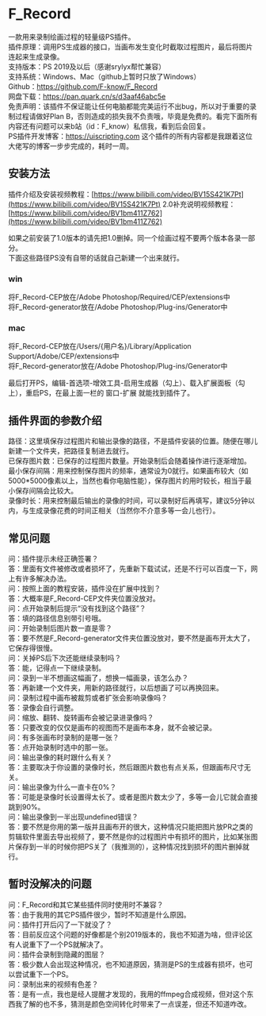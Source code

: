 # F_Record
一款用来录制绘画过程的轻量级PS插件。  
插件原理：调用PS生成器的接口，当画布发生变化时截取过程图片，最后将图片连起来生成录像。  
支持版本：PS 2019及以后（感谢srylyx帮忙兼容）  
支持系统：Windows、Mac（github上暂时只放了Windows）  
Github：https://github.com/F-know/F_Record  
网盘下载：https://pan.quark.cn/s/d3aaf46abc5e  
免责声明：该插件不保证能让任何电脑都能完美运行不出bug，所以对于重要的录制过程请做好Plan B，否则造成的损失我不负责哦，毕竟是免费的。看完下面所有内容还有问题可以来b站（id：F_know）私信我，看到后会回复。  
PS插件开发博客：https://uiscripting.com  这个插件的所有内容都是我跟着这位大佬写的博客一步步完成的，耗时一周。  

## 安装方法
插件介绍及安装视频教程：[https://www.bilibili.com/video/BV15S421K7Pt](https://www.bilibili.com/video/BV15S421K7Pt)
2.0补充说明视频教程：[https://www.bilibili.com/video/BV1bm411Z762](https://www.bilibili.com/video/BV1bm411Z762)

如果之前安装了1.0版本的请先把1.0删掉。同一个绘画过程不要两个版本各录一部分。  
下面这些路径PS没有自带的话就自己新建一个出来就行。  
### win
将F_Record-CEP放在/Adobe Photoshop/Required/CEP/extensions中  
将F_Record-generator放在/Adobe Photoshop/Plug-ins/Generator中  
### mac
将F_Record-CEP放在/Users/{用户名}/Library/Application Support/Adobe/CEP/extensions中  
将F_Record-generator放在/Adobe Photoshop/Plug-ins/Generator中  
  
最后打开PS，编辑-首选项-增效工具-启用生成器（勾上）、载入扩展面板（勾上），重启PS，在最上面一栏的 窗口-扩展 就能找到插件了。  
## 插件界面的参数介绍
路径：这里填保存过程图片和输出录像的路径，不是插件安装的位置。随便在哪儿新建一个文件夹，把路径复制进去就行。  
已保存图片数：已保存的过程图片数量。开始录制后会随着操作进行逐渐增加。  
最小保存间隔：用来控制保存图片的频率，通常设为0就行。如果画布较大（如5000*5000像素以上，当然也看你电脑性能），保存图片的用时较长，相当于最小保存间隔会比较大。  
录像时长：用来控制最后输出的录像的时间，可以录制好后再填写，建议5分钟以内，与生成录像花费的时间正相关（当然你不介意多等一会儿也行）。  
## 常见问题
问：插件提示未经正确签署？  
答：里面有文件被修改或者损坏了，先重新下载试试，还是不行可以百度一下，网上有许多解决办法。  
问：按照上面的教程安装，插件没在扩展中找到？  
答：大概率是F_Record-CEP文件夹位置没放对。  
问：点开始录制后提示“没有找到这个路径”？  
答：填的路径信息别带引号哦。  
问：开始录制后图片数一直是零？  
答：要不然是F_Record-generator文件夹位置没放对，要不然是画布开太大了，它保存得很慢。  
问：关掉PS后下次还能继续录制吗？  
答：能，记得点一下继续录制。  
问：录到一半不想画这幅画了，想换一幅画录，该怎么办？  
答：再新建一个文件夹，用新的路径就行，以后想画了可以再换回来。  
问：录制过程中画布被裁剪或者扩张会影响录像吗？  
答：录像会自行调整。  
问：缩放、翻转、旋转画布会被记录进录像吗？  
答：只要改变的仅仅是画布的视图而不是画布本身，就不会被记录。  
问：有多张画布时录制的是哪一张？  
答：点开始录制时选中的那一张。  
问：输出录像的耗时跟什么有关？  
答：主要取决于你设置的录像时长，然后跟图片数也有点关系，但跟画布尺寸无关。  
问：输出录像为什么一直卡在0%？  
答：可能是录像时长设置得太长了。或者是图片数太少了，多等一会儿它就会直接跳到90%。  
问：输出录像到一半出现undefined错误？  
答：要不然是你用的第一版并且画布开的很大，这种情况只能把图片放PR之类的剪辑软件里面去导出视频了，要不然是你的过程图片中有损坏的图片，比如某张图片保存到一半的时候你把PS关了（我推测的），这种情况找到损坏的图片删掉就行。  
## 暂时没解决的问题
问：F_Record和其它某些插件同时使用时不兼容？  
答：由于我用的其它PS插件很少，暂时不知道是什么原因。  
问：插件打开后闪了一下就没了？  
答：目前反应这个问题的好像都是个别2019版本的，我也不知道为啥，但评论区有人说重下了一个PS就解决了。  
问：插件会录制到隐藏的图层？  
答：极少数人会出现这种情况，也不知道原因，猜测是PS的生成器有损坏，也可以尝试重下一个PS。  
问：录制出来的视频有色差？  
答：是有一点，我也是经人提醒才发现的，我用的ffmpeg合成视频，但对这个东西我了解的也不多，猜测是颜色空间转化时带来了一点误差，但还不知道咋改。  
